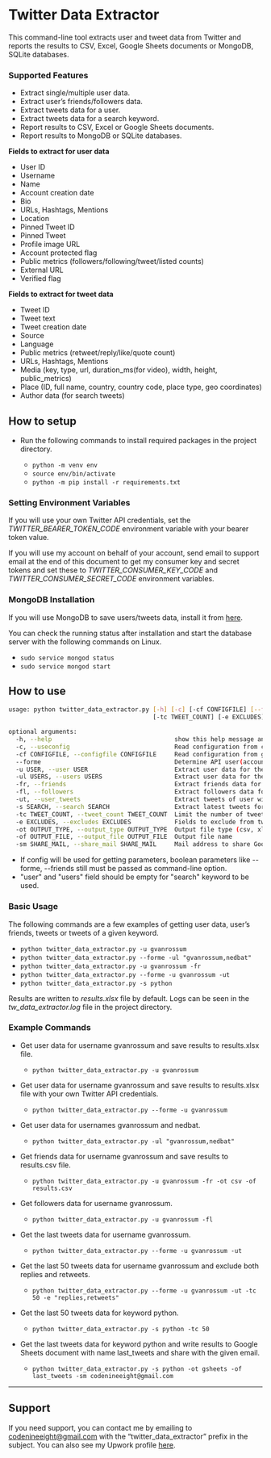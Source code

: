 Twitter Data Extractor
======================

This command-line tool extracts user and tweet data from Twitter and reports the results to CSV, Excel, Google Sheets documents or MongoDB, SQLite databases.

### Supported Features

* Extract single/multiple user data.
* Extract user’s friends/followers data.
* Extract tweets data for a user.
* Extract tweets data for a search keyword.
* Report results to CSV, Excel or Google Sheets documents.
* Report results to MongoDB or SQLite databases.

**Fields to extract for user data**
* User ID
* Username
* Name
* Account creation date
* Bio
* URLs, Hashtags, Mentions
* Location
* Pinned Tweet ID
* Pinned Tweet
* Profile image URL
* Account protected flag
* Public metrics (followers/following/tweet/listed counts)
* External URL
* Verified flag

**Fields to extract for tweet data**
* Tweet ID
* Tweet text
* Tweet creation date
* Source
* Language
* Public metrics (retweet/reply/like/quote count)
* URLs, Hashtags, Mentions
* Media (key, type, url, duration_ms(for video), width, height, public_metrics)
* Place (ID, full name, country, country code, place type, geo coordinates)
* Author data (for search tweets)

## How to setup

* Run the following commands to install required packages in the project directory.

    * `python -m venv env`
    * `source env/bin/activate`
    * `python -m pip install -r requirements.txt`


### Setting Environment Variables

If you will use your own Twitter API credentials, set the *TWITTER_BEARER_TOKEN_CODE* environment variable with your bearer token value.

If you will use my account on behalf of your account, send email to support email at the end of this document to get my consumer key and secret tokens and set these to *TWITTER_CONSUMER_KEY_CODE* and *TWITTER_CONSUMER_SECRET_CODE* environment variables.


### MongoDB Installation

If you will use MongoDB to save users/tweets data, install it from [here](https://docs.mongodb.com/manual/administration/install-community/).

You can check the running status after installation and start the database server with the following commands on Linux.

* `sudo service mongod status`
* `sudo service mongod start`


## How to use

```sh
usage: python twitter_data_extractor.py [-h] [-c] [-cf CONFIGFILE] [--forme] [-u USER] [-ul USERS] [-fr] [-fl] [-ut] [-s SEARCH]
                                        [-tc TWEET_COUNT] [-e EXCLUDES] [-ot OUTPUT_TYPE] [-of OUTPUT_FILE] [-sm SHARE_MAIL]

optional arguments:
  -h, --help                                  show this help message and exit
  -c, --useconfig                             Read configuration from config.json file
  -cf CONFIGFILE, --configfile CONFIGFILE     Read configuration from given file
  --forme                                     Determine API user(account owner or on behalf of a user)
  -u USER, --user USER                        Extract user data for the given username
  -ul USERS, --users USERS                    Extract user data for the given comma separated usernames
  -fr, --friends                              Extract friends data for the given username
  -fl, --followers                            Extract followers data for the given username
  -ut, --user_tweets                          Extract tweets of user with the given username
  -s SEARCH, --search SEARCH                  Extract latest tweets for the given search keyword
  -tc TWEET_COUNT, --tweet_count TWEET_COUNT  Limit the number of tweets gathered
  -e EXCLUDES, --excludes EXCLUDES            Fields to exclude from tweets queried as comma separated values (replies,retweets)
  -ot OUTPUT_TYPE, --output_type OUTPUT_TYPE  Output file type (csv, xlsx, gsheets, mongodb or sqlite)
  -of OUTPUT_FILE, --output_file OUTPUT_FILE  Output file name
  -sm SHARE_MAIL, --share_mail SHARE_MAIL     Mail address to share Google Sheets document
```

* If config will be used for getting parameters, boolean parameters like --forme, --friends still must be passed as command-line option.
* "user" and "users" field should be empty for "search" keyword to be used.


### Basic Usage

The following commands are a few examples of getting user data, user’s friends, tweets or tweets of a given keyword.

* `python twitter_data_extractor.py -u gvanrossum`
* `python twitter_data_extractor.py --forme -ul "gvanrossum,nedbat"`
* `python twitter_data_extractor.py -u gvanrossum -fr`
* `python twitter_data_extractor.py --forme -u gvanrossum -ut`
* `python twitter_data_extractor.py -s python`

Results are written to *results.xlsx* file by default.
Logs can be seen in the *tw_data_extractor.log* file in the project directory.


### Example Commands

* Get user data for username gvanrossum and save results to results.xlsx file.
    * `python twitter_data_extractor.py -u gvanrossum`

* Get user data for username gvanrossum and save results to results.xlsx file with your own Twitter API credentials.
    * `python twitter_data_extractor.py --forme -u gvanrossum`

* Get user data for usernames gvanrossum and nedbat.
    * `python twitter_data_extractor.py -ul "gvanrossum,nedbat"`

* Get friends data for username gvanrossum and save results to results.csv file.
    * `python twitter_data_extractor.py -u gvanrossum -fr -ot csv -of results.csv`

* Get followers data for username gvanrossum.
    * `python twitter_data_extractor.py -u gvanrossum -fl`

* Get the last tweets data for username gvanrossum.
    * `python twitter_data_extractor.py --forme -u gvanrossum -ut`

* Get the last 50 tweets data for username gvanrossum and exclude both replies and retweets.
    * `python twitter_data_extractor.py --forme -u gvanrossum -ut -tc 50 -e "replies,retweets"`

* Get the last 50 tweets data for keyword python.
    * `python twitter_data_extractor.py -s python -tc 50`

* Get the last tweets data for keyword python and write results to Google Sheets document with name last_tweets and share with the given email.
    * `python twitter_data_extractor.py -s python -ot gsheets -of last_tweets -sm codenineeight@gmail.com`

---

## Support

If you need support, you can contact me by emailing to codenineeight@gmail.com with the “twitter_data_extractor” prefix in the subject. You can also see my Upwork profile [here](https://www.upwork.com/freelancers/~011e3fe44e575092f0).
